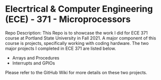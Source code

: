 # Elecrtrical & Computer Engineering (ECE) - 371 - Microprocessors

Repo Description: This Repo is to showcase the work I did for ECE 371 course at Portland State University in Fall 2021. A major component of this course is projects, specifically working with coding hardware. The two major projects I completed in ECE 371 are listed below.

- Arrays and Procedures
- Interrupts and GPIOs

Please refer to the GitHub Wiki for more details on these two projects.
